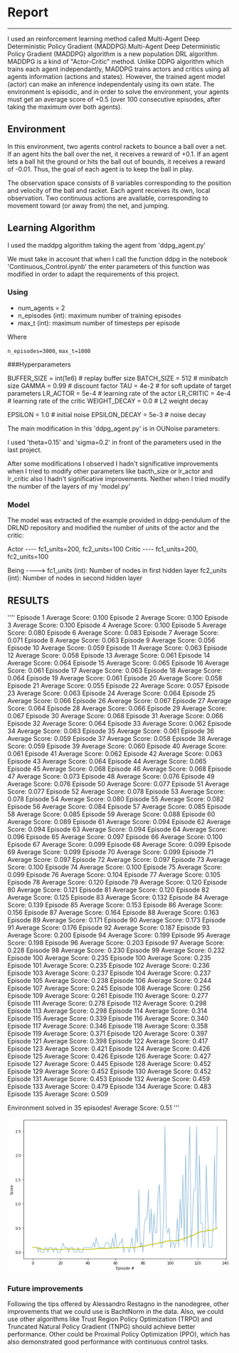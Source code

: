# Report
---
I used an reinforcement learning method called Multi-Agent Deep Deterministic Policy Gradient (MADDPG).Multi-Agent Deep Deterministic Policy Gradient (MADDPG) algorithm is a new population DRL algorithm. MADDPG is a kind of "Actor-Critic" method. Unlike DDPG algorithm which trains each agent independantly, MADDPG trains actors and critics using all agents information (actions and states). However, the trained agent model (actor) can make an inference independentaly using its own state.
The environment is episodic, and in order to solve the environment, your agents must get an average score of +0.5 (over 100 consecutive episodes, after taking the maximum over both agents).

## Environment
In this environment, two agents control rackets to bounce a ball over a net. If an agent hits the ball over the net, it receives a reward of +0.1. If an agent lets a ball hit the ground or hits the ball out of bounds, it receives a reward of -0.01. Thus, the goal of each agent is to keep the ball in play.

The observation space consists of 8 variables corresponding to the position and velocity of the ball and racket. Each agent receives its own, local observation. Two continuous actions are available, corresponding to movement toward (or away from) the net, and jumping.

## Learning Algorithm
 I used the maddpg algorithm taking the agent from 'ddpg_agent.py' 
 
 We must take in account that when I call the function ddpg in the notebook 'Continuous_Control.ipynb' the enter parameters of this function was modified in order to adapt the requirements of this project. 
 
### Using

- num_agents = 2
- n_episodes (int): maximum number of training episodes
- max_t (int): maximum number of timesteps per episode

Where

`n_episodes=3000`, `max_t=1000`


###Hyperparameters

BUFFER_SIZE = int(1e6)  # replay buffer size
BATCH_SIZE = 512        # minibatch size
GAMMA = 0.99            # discount factor
TAU = 4e-2              # for soft update of target parameters
LR_ACTOR = 5e-4         # learning rate of the actor
LR_CRITIC = 4e-4        # learning rate of the critic
WEIGHT_DECAY = 0.0      # L2 weight decay

EPSILON = 1.0           # initial noise
EPSILON_DECAY = 5e-3    # noise decay


The main modification in this 'ddpg_agent.py' is in OUNoise parameters:

I used 'theta=0.15' and 'sigma=0.2' in front of the parameters used in the last project.

After some modifications I observed I hadn't significative improvements when I tried to modify other parameters like bacth_size or lr_actor and lr_critic also I hadn't significative improvements.
Neither when I tried modify the number of the layers of my 'model.py'


### Model

The model was extracted of the example provided in ddpg-pendulum of the DRLND repository and modified the number of units of the actor and the critic:

Actor ----  fc1_units=200, fc2_units=100
Critic ---- fc1_units=200, fc2_units=100

Being  ----> fc1_units (int): Number of nodes in first hidden layer
             fc2_units (int): Number of nodes in second hidden layer

## RESULTS
''''
Episode 1	Average Score: 0.100
Episode 2	Average Score: 0.100
Episode 3	Average Score: 0.100
Episode 4	Average Score: 0.100
Episode 5	Average Score: 0.080
Episode 6	Average Score: 0.083
Episode 7	Average Score: 0.071
Episode 8	Average Score: 0.063
Episode 9	Average Score: 0.056
Episode 10	Average Score: 0.059
Episode 11	Average Score: 0.063
Episode 12	Average Score: 0.058
Episode 13	Average Score: 0.061
Episode 14	Average Score: 0.064
Episode 15	Average Score: 0.065
Episode 16	Average Score: 0.061
Episode 17	Average Score: 0.063
Episode 18	Average Score: 0.064
Episode 19	Average Score: 0.061
Episode 20	Average Score: 0.058
Episode 21	Average Score: 0.055
Episode 22	Average Score: 0.057
Episode 23	Average Score: 0.063
Episode 24	Average Score: 0.064
Episode 25	Average Score: 0.066
Episode 26	Average Score: 0.067
Episode 27	Average Score: 0.064
Episode 28	Average Score: 0.066
Episode 29	Average Score: 0.067
Episode 30	Average Score: 0.068
Episode 31	Average Score: 0.066
Episode 32	Average Score: 0.064
Episode 33	Average Score: 0.062
Episode 34	Average Score: 0.063
Episode 35	Average Score: 0.061
Episode 36	Average Score: 0.059
Episode 37	Average Score: 0.058
Episode 38	Average Score: 0.059
Episode 39	Average Score: 0.060
Episode 40	Average Score: 0.061
Episode 41	Average Score: 0.062
Episode 42	Average Score: 0.063
Episode 43	Average Score: 0.064
Episode 44	Average Score: 0.065
Episode 45	Average Score: 0.068
Episode 46	Average Score: 0.068
Episode 47	Average Score: 0.073
Episode 48	Average Score: 0.076
Episode 49	Average Score: 0.076
Episode 50	Average Score: 0.077
Episode 51	Average Score: 0.077
Episode 52	Average Score: 0.078
Episode 53	Average Score: 0.078
Episode 54	Average Score: 0.080
Episode 55	Average Score: 0.082
Episode 56	Average Score: 0.084
Episode 57	Average Score: 0.085
Episode 58	Average Score: 0.085
Episode 59	Average Score: 0.088
Episode 60	Average Score: 0.089
Episode 61	Average Score: 0.094
Episode 62	Average Score: 0.094
Episode 63	Average Score: 0.094
Episode 64	Average Score: 0.096
Episode 65	Average Score: 0.097
Episode 66	Average Score: 0.100
Episode 67	Average Score: 0.099
Episode 68	Average Score: 0.099
Episode 69	Average Score: 0.099
Episode 70	Average Score: 0.099
Episode 71	Average Score: 0.097
Episode 72	Average Score: 0.097
Episode 73	Average Score: 0.100
Episode 74	Average Score: 0.100
Episode 75	Average Score: 0.099
Episode 76	Average Score: 0.104
Episode 77	Average Score: 0.105
Episode 78	Average Score: 0.120
Episode 79	Average Score: 0.120
Episode 80	Average Score: 0.121
Episode 81	Average Score: 0.120
Episode 82	Average Score: 0.125
Episode 83	Average Score: 0.132
Episode 84	Average Score: 0.139
Episode 85	Average Score: 0.153
Episode 86	Average Score: 0.156
Episode 87	Average Score: 0.164
Episode 88	Average Score: 0.163
Episode 89	Average Score: 0.171
Episode 90	Average Score: 0.173
Episode 91	Average Score: 0.176
Episode 92	Average Score: 0.187
Episode 93	Average Score: 0.200
Episode 94	Average Score: 0.199
Episode 95	Average Score: 0.198
Episode 96	Average Score: 0.203
Episode 97	Average Score: 0.228
Episode 98	Average Score: 0.230
Episode 99	Average Score: 0.232
Episode 100	Average Score: 0.235
Episode 100	Average Score: 0.235
Episode 101	Average Score: 0.235
Episode 102	Average Score: 0.236
Episode 103	Average Score: 0.237
Episode 104	Average Score: 0.237
Episode 105	Average Score: 0.238
Episode 106	Average Score: 0.244
Episode 107	Average Score: 0.245
Episode 108	Average Score: 0.256
Episode 109	Average Score: 0.261
Episode 110	Average Score: 0.277
Episode 111	Average Score: 0.278
Episode 112	Average Score: 0.298
Episode 113	Average Score: 0.298
Episode 114	Average Score: 0.314
Episode 115	Average Score: 0.339
Episode 116	Average Score: 0.340
Episode 117	Average Score: 0.346
Episode 118	Average Score: 0.358
Episode 119	Average Score: 0.371
Episode 120	Average Score: 0.397
Episode 121	Average Score: 0.398
Episode 122	Average Score: 0.417
Episode 123	Average Score: 0.421
Episode 124	Average Score: 0.426
Episode 125	Average Score: 0.426
Episode 126	Average Score: 0.427
Episode 127	Average Score: 0.445
Episode 128	Average Score: 0.452
Episode 129	Average Score: 0.452
Episode 130	Average Score: 0.452
Episode 131	Average Score: 0.453
Episode 132	Average Score: 0.459
Episode 133	Average Score: 0.479
Episode 134	Average Score: 0.483
Episode 135	Average Score: 0.509

Environment solved in 35 episodes!	Average Score: 0.51
'''

![](https://github.com/manuelpinar/Reinforcement-Learning---project-3---Collaboration-and-Competition/blob/master/maddpg.png?raw=true)

### Future improvements

Following the tips offered by Alessandro Restagno in the nanodegree, other improvements that we could use is BachtNorm in the data.
Also, we could use other algorithms like Trust Region Policy Optimization (TRPO) and Truncated Natural Policy Gradient (TNPG) should achieve better performance. Other could be Proximal Policy Optimization (PPO), which has also demonstrated good performance with continuous control tasks.
